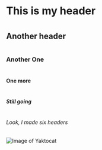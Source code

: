 # <h1>This is my header
# <h2>Another header
# <h3>Another One
# <h4>One more
# <h5>Still going
# <h6>Look, I made six headers
![Image of Yaktocat](https://octodex.github.com/images/yaktocat.png)
